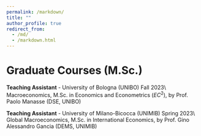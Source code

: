 ```yaml
---
permalink: /markdown/
title: ""
author_profile: true
redirect_from: 
  - /md/
  - /markdown.html
---
```


Graduate Courses (M.Sc.)
==
**Teaching Assistant** - University of Bologna (UNIBO) Fall 2023\\
Macroeconomics, M.Sc. in Economics and Econometrics (${EC}^2$), by Prof. Paolo Manasse (DSE, UNIBO)

**Teaching Assistant** - University of Milano-Bicocca (UNIMIB) Spring 2023\\
Global Macroeconomics, M.Sc. in International Economics, by Prof. Gino Alessandro Gancia (DEMS, UNIMIB)

